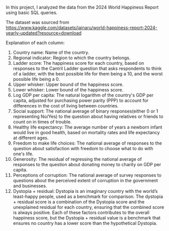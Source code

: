 
In this project, I analyzed the data from the 2024 World Happiness Report using basic SQL queries.

The dataset was sourced from https://www.kaggle.com/datasets/jainaru/world-happiness-report-2024-yearly-updated?resource=download

Explanation of each column:
1. Country name: Name of the country.
2. Regional indicator: Region to which the country belongs.
3. Ladder score: The happiness score for each country, based on responses to the Cantril Ladder question that asks respondents to think of a ladder, with the best possible life for them being a 10, and the worst possible life being a 0.
4. Upper whisker: Upper bound of the happiness score.
5. Lower whisker: Lower bound of the happiness score.
6. Log GDP per capita: The natural logarithm of the country's GDP per capita, adjusted for purchasing power parity (PPP) to account for differences in the cost of living between countries.
7. Social support: The national average of binary responses(either 0 or 1 representing No/Yes) to the question about having relatives or friends to count on in times of trouble.
8. Healthy life expectancy: The average number of years a newborn infant would live in good health, based on mortality rates and life expectancy at different ages.
9. Freedom to make life choices: The national average of responses to the question about satisfaction with freedom to choose what to do with one's life.
10. Generosity: The residual of regressing the national average of responses to the question about donating money to charity on GDP per capita.
11. Perceptions of corruption: The national average of survey responses to questions about the perceived extent of corruption in the government and businesses.
12. Dystopia + residual: Dystopia is an imaginary country with the world’s least-happy people, used as a benchmark for comparison. The dystopia + residual score is a combination of the Dystopia score and the unexplained residual for each country, ensuring that the combined score is always positive. Each of these factors contributes to the overall happiness score, but the Dystopia + residual value is a benchmark that ensures no country has a lower score than the hypothetical Dystopia.


